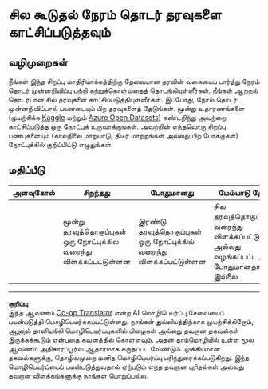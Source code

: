 <!--
CO_OP_TRANSLATOR_METADATA:
{
  "original_hash": "d1781b0b92568ea1d119d0a198b576b4",
  "translation_date": "2025-10-11T12:01:39+00:00",
  "source_file": "7-TimeSeries/1-Introduction/assignment.md",
  "language_code": "ta"
}
-->
# சில கூடுதல் நேரம் தொடர் தரவுகளை காட்சிப்படுத்தவும்

## வழிமுறைகள்

நீங்கள் இந்த சிறப்பு மாதிரியாக்கத்திற்கு தேவையான தரவின் வகையைப் பார்த்து நேரம் தொடர் முன்னறிவிப்பு பற்றி கற்றுக்கொள்வதைத் தொடங்கியுள்ளீர்கள். நீங்கள் ஆற்றல் தொடர்பான சில தரவுகளை காட்சிப்படுத்தியுள்ளீர்கள். இப்போது, நேரம் தொடர் முன்னறிவிப்பால் பயனடையும் பிற தரவுகளைத் தேடுங்கள். மூன்று உதாரணங்களை (முயற்சிக்க [Kaggle](https://kaggle.com) மற்றும் [Azure Open Datasets](https://azure.microsoft.com/en-us/services/open-datasets/catalog/?WT.mc_id=academic-77952-leestott)) கண்டறிந்து அவற்றை காட்சிப்படுத்த ஒரு நோட்புக் உருவாக்குங்கள். அவற்றின் எந்தவொரு சிறப்பு பண்புகளையும் (காலநிலை மாறுபாடு, திடீர் மாற்றங்கள் அல்லது பிற போக்குகள்) நோட்புக்கில் குறிப்பிட்டு எழுதுங்கள்.

## மதிப்பீடு

| அளவுகோல் | சிறந்தது                                              | போதுமானது                                             | மேம்பாடு தேவை                                                                         |
| -------- | ------------------------------------------------------ | ---------------------------------------------------- | ----------------------------------------------------------------------------------------- |
|          | மூன்று தரவுத்தொகுப்புகள் ஒரு நோட்புக்கில் வரைந்து விளக்கப்பட்டுள்ளன | இரண்டு தரவுத்தொகுப்புகள் ஒரு நோட்புக்கில் வரைந்து விளக்கப்பட்டுள்ளன | சில தரவுத்தொகுப்புகள் வரைந்து விளக்கப்பட்டுள்ளன அல்லது வழங்கப்பட்ட தரவு போதுமானதாக இல்லை |

---

**குறிப்பு**:  
இந்த ஆவணம் [Co-op Translator](https://github.com/Azure/co-op-translator) என்ற AI மொழிபெயர்ப்பு சேவையைப் பயன்படுத்தி மொழிபெயர்க்கப்பட்டுள்ளது. நாங்கள் துல்லியத்திற்காக முயற்சிக்கிறோம், ஆனால் தானியங்கி மொழிபெயர்ப்புகளில் பிழைகள் அல்லது தவறான தகவல்கள் இருக்கக்கூடும் என்பதை கவனத்தில் கொள்ளவும். அதன் தாய்மொழியில் உள்ள மூல ஆவணம் அதிகாரப்பூர்வ ஆதாரமாக கருதப்பட வேண்டும். முக்கியமான தகவல்களுக்கு, தொழில்முறை மனித மொழிபெயர்ப்பு பரிந்துரைக்கப்படுகிறது. இந்த மொழிபெயர்ப்பைப் பயன்படுத்துவதால் ஏற்படும் எந்த தவறான புரிதல்கள் அல்லது தவறான விளக்கங்களுக்கு நாங்கள் பொறுப்பல்ல.